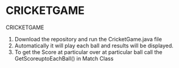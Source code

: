 # CRICKETGAME
CRICKETGAME
  1. Download the repository and run the CricketGame.java file
  2. Automatically it will play each ball and results will be displayed.
  3. To get the Score at particular over at particular ball
     call the GetScoreuptoEachBall() in Match Class 
